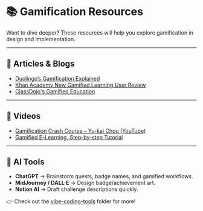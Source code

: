 # 📚 Gamification Resources

Want to dive deeper? These resources will help you explore gamification in design and implementation.

---

## 📰 Articles & Blogs
- [Duolingo’s Gamification Explained](https://nudgenow.com/blogs/duolingo-gamification-strategy)
- [Khan Academy New Gamified Learning User Review](https://support.khanacademy.org/hc/en-us/community/posts/22420942704653-New-Features-for-Gamified-Learning-on-Khan-Academy)  
- [ClassDojo's Gamified Education](https://garajeimagina.com/en/gamification-in-education-the-case-of-class-dojo-2/)  

---

## 🎥 Videos
- [Gamification Crash Course – Yu-kai Chou (YouTube)](https://www.youtube.com/watch?v=v5Qjuegtiyc)  
- [Gamified E-Learning, Step-by-step Tutorial](https://www.youtube.com/watch?v=_cCMzRspk3s)  

---

## 🤖 AI Tools
- **ChatGPT** → Brainstorm quests, badge names, and gamified workflows.  
- **MidJourney / DALL·E** → Design badge/achievement art.  
- **Notion AI** → Draft challenge descriptions quickly.

👉 Check out the [vibe-coding-tools](../vibe-coding-tools) folder for more!
